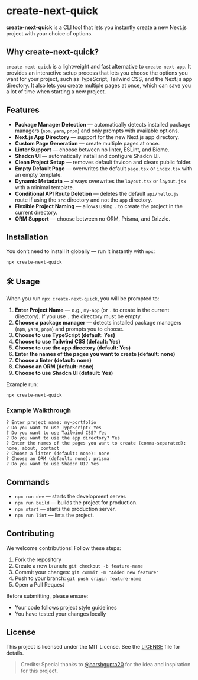 # create-next-quick

**create-next-quick** is a CLI tool that lets you instantly create a new Next.js project with your choice of options.

## Why create-next-quick?

`create-next-quick` is a lightweight and fast alternative to `create-next-app`. It provides an interactive setup process that lets you choose the options you want for your project, such as TypeScript, Tailwind CSS, and the Next.js app directory. It also lets you create multiple pages at once, which can save you a lot of time when starting a new project.

## Features

- **Package Manager Detection** — automatically detects installed package managers (`npm`, `yarn`, `pnpm`) and only prompts with available options.
- **Next.js App Directory** — support for the new Next.js app directory.
- **Custom Page Generation** — create multiple pages at once.
- **Linter Support** — choose between no linter, ESLint, and Biome.
- **Shadcn UI** — automatically install and configure Shadcn UI.
- **Clean Project Setup** — removes default favicon and clears public folder.
- **Empty Default Page** — overwrites the default `page.tsx` or `index.tsx` with an empty template.
- **Dynamic Metadata** — always overwrites the `layout.tsx` or `layout.jsx` with a minimal template.
- **Conditional API Route Deletion** — deletes the default `api/hello.js` route if using the `src` directory and not the `app` directory.
- **Flexible Project Naming** — allows using `.` to create the project in the current directory.
- **ORM Support** — choose between no ORM, Prisma, and Drizzle.

## Installation

You don’t need to install it globally — run it instantly with `npx`:

```bash
npx create-next-quick
```

## 🛠 Usage

When you run `npx create-next-quick`, you will be prompted to:

1. **Enter Project Name** — e.g., `my-app` (or `.` to create in the current directory). If you use `.` the directory must be empty.
2. **Choose a package manager** — detects installed package managers (`npm`, `yarn`, `pnpm`) and prompts you to choose.
3. **Choose to use TypeScript (default: Yes)**
4. **Choose to use Tailwind CSS (default: Yes)**
5. **Choose to use the app directory (default: Yes)**
6. **Enter the names of the pages you want to create (default: none)**
7. **Choose a linter (default: none)**
8. **Choose an ORM (default: none)**
9. **Choose to use Shadcn UI (default: Yes)**

Example run:

```bash
npx create-next-quick
```

### Example Walkthrough

```
? Enter project name: my-portfolio
? Do you want to use TypeScript? Yes
? Do you want to use Tailwind CSS? Yes
? Do you want to use the app directory? Yes
? Enter the names of the pages you want to create (comma-separated): home, about, contact
? Choose a linter (default: none): none
? Choose an ORM (default: none): prisma
? Do you want to use Shadcn UI? Yes
```

## Commands

- `npm run dev` — starts the development server.
- `npm run build` — builds the project for production.
- `npm start` — starts the production server.
- `npm run lint` — lints the project.

## Contributing

We welcome contributions! Follow these steps:

1. Fork the repository
2. Create a new branch: `git checkout -b feature-name`
3. Commit your changes: `git commit -m "Added new feature"`
4. Push to your branch: `git push origin feature-name`
5. Open a Pull Request

Before submitting, please ensure:

- Your code follows project style guidelines
- You have tested your changes locally

## License

This project is licensed under the MIT License. See the [LICENSE](LICENSE) file for details.

> Credits: Special thanks to [@harshgupta20](https://github.com/harshgupta20) for the idea and inspiration for this project.